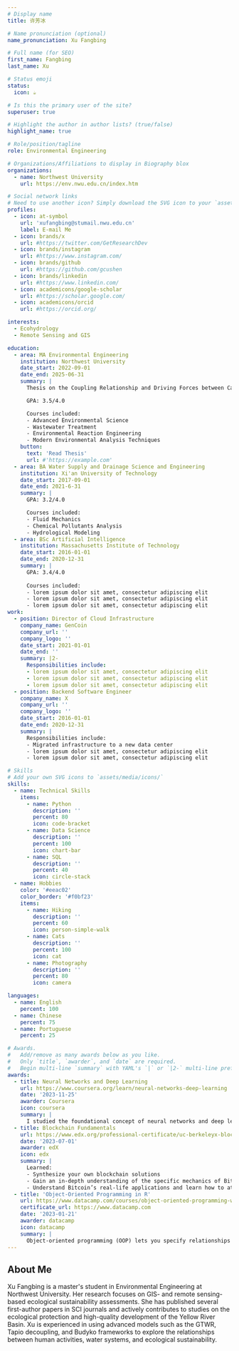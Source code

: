 ```yaml
---
# Display name
title: 许芳冰

# Name pronunciation (optional)
name_pronunciation: Xu Fangbing

# Full name (for SEO)
first_name: Fangbing
last_name: Xu

# Status emoji
status:
  icon: ☕️

# Is this the primary user of the site?
superuser: true

# Highlight the author in author lists? (true/false)
highlight_name: true

# Role/position/tagline
role: Environmental Engineering

# Organizations/Affiliations to display in Biography blox
organizations:
  - name: Northwest University
    url: https://env.nwu.edu.cn/index.htm

# Social network links
# Need to use another icon? Simply download the SVG icon to your `assets/media/icons/` folder.
profiles:
  - icon: at-symbol
    url: 'xufangbing@stumail.nwu.edu.cn'
    label: E-mail Me
  - icon: brands/x
    url: #https://twitter.com/GetResearchDev
  - icon: brands/instagram
    url: #https://www.instagram.com/
  - icon: brands/github
    url: #https://github.com/gcushen
  - icon: brands/linkedin
    url: #https://www.linkedin.com/
  - icon: academicons/google-scholar
    url: #https://scholar.google.com/
  - icon: academicons/orcid
    url: #https://orcid.org/

interests:
  - Ecohydrology
  - Remote Sensing and GIS

education:
  - area: MA Environmental Engineering
    institution: Northwest University
    date_start: 2022-09-01
    date_end: 2025-06-31
    summary: |
      Thesis on the Coupling Relationship and Driving Forces between Carbon Emissions and Ecological Spatial Sustainability at the National Scale. Supervised by [Prof Jiang Xiaohui](https://env.nwu.edu.cn/info/1134/1078.htm). 

      GPA: 3.5/4.0

      Courses included:
      - Advanced Environmental Science
      - Wastewater Treatment
      - Environmental Reaction Engineering
      - Modern Environmental Analysis Techniques
    button:
      text: 'Read Thesis'
      url: #'https://example.com'
  - area: BA Water Supply and Drainage Science and Engineering
    institution: Xi'an University of Technology
    date_start: 2017-09-01
    date_end: 2021-6-31
    summary: |
      GPA: 3.2/4.0

      Courses included:
      - Fluid Mechanics
      - Chemical Pollutants Analysis
      - Hydrological Modeling
  - area: BSc Artificial Intelligence
    institution: Massachusetts Institute of Technology
    date_start: 2016-01-01
    date_end: 2020-12-31
    summary: |
      GPA: 3.4/4.0
      
      Courses included:
      - lorem ipsum dolor sit amet, consectetur adipiscing elit
      - lorem ipsum dolor sit amet, consectetur adipiscing elit
      - lorem ipsum dolor sit amet, consectetur adipiscing elit
work:
  - position: Director of Cloud Infrastructure
    company_name: GenCoin
    company_url: ''
    company_logo: ''
    date_start: 2021-01-01
    date_end: ''
    summary: |2-
      Responsibilities include:
      - lorem ipsum dolor sit amet, consectetur adipiscing elit
      - lorem ipsum dolor sit amet, consectetur adipiscing elit
      - lorem ipsum dolor sit amet, consectetur adipiscing elit
  - position: Backend Software Engineer
    company_name: X
    company_url: ''
    company_logo: ''
    date_start: 2016-01-01
    date_end: 2020-12-31
    summary: |
      Responsibilities include:
      - Migrated infrastructure to a new data center
      - lorem ipsum dolor sit amet, consectetur adipiscing elit
      - lorem ipsum dolor sit amet, consectetur adipiscing elit

# Skills
# Add your own SVG icons to `assets/media/icons/`
skills:
  - name: Technical Skills
    items:
      - name: Python
        description: ''
        percent: 80
        icon: code-bracket
      - name: Data Science
        description: ''
        percent: 100
        icon: chart-bar
      - name: SQL
        description: ''
        percent: 40
        icon: circle-stack
  - name: Hobbies
    color: '#eeac02'
    color_border: '#f0bf23'
    items:
      - name: Hiking
        description: ''
        percent: 60
        icon: person-simple-walk
      - name: Cats
        description: ''
        percent: 100
        icon: cat
      - name: Photography
        description: ''
        percent: 80
        icon: camera

languages:
  - name: English
    percent: 100
  - name: Chinese
    percent: 75
  - name: Portuguese
    percent: 25

# Awards.
#   Add/remove as many awards below as you like.
#   Only `title`, `awarder`, and `date` are required.
#   Begin multi-line `summary` with YAML's `|` or `|2-` multi-line prefix and indent 2 spaces below.
awards:
  - title: Neural Networks and Deep Learning
    url: https://www.coursera.org/learn/neural-networks-deep-learning
    date: '2023-11-25'
    awarder: Coursera
    icon: coursera
    summary: |
      I studied the foundational concept of neural networks and deep learning. By the end, I was familiar with the significant technological trends driving the rise of deep learning; build, train, and apply fully connected deep neural networks; implement efficient (vectorized) neural networks; identify key parameters in a neural network’s architecture; and apply deep learning to your own applications.
  - title: Blockchain Fundamentals
    url: https://www.edx.org/professional-certificate/uc-berkeleyx-blockchain-fundamentals
    date: '2023-07-01'
    awarder: edX
    icon: edx
    summary: |
      Learned:
      - Synthesize your own blockchain solutions
      - Gain an in-depth understanding of the specific mechanics of Bitcoin
      - Understand Bitcoin’s real-life applications and learn how to attack and destroy Bitcoin, Ethereum, smart contracts and Dapps, and alternatives to Bitcoin’s Proof-of-Work consensus algorithm
  - title: 'Object-Oriented Programming in R'
    url: https://www.datacamp.com/courses/object-oriented-programming-with-s3-and-r6-in-r
    certificate_url: https://www.datacamp.com
    date: '2023-01-21'
    awarder: datacamp
    icon: datacamp
    summary: |
      Object-oriented programming (OOP) lets you specify relationships between functions and the objects that they can act on, helping you manage complexity in your code. This is an intermediate level course, providing an introduction to OOP, using the S3 and R6 systems. S3 is a great day-to-day R programming tool that simplifies some of the functions that you write. R6 is especially useful for industry-specific analyses, working with web APIs, and building GUIs.
---
```


## About Me


Xu Fangbing is a master's student in Environmental Engineering at Northwest University. Her research focuses on GIS- and remote sensing-based ecological sustainability assessments. She has published several first-author papers in SCI journals and actively contributes to studies on the ecological protection and high-quality development of the Yellow River Basin. Xu is experienced in using advanced models such as the GTWR, Tapio decoupling, and Budyko frameworks to explore the relationships between human activities, water systems, and ecological sustainability.
